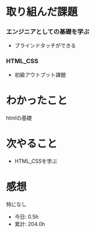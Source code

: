 # 取り組んだ課題
### エンジニアとしての基礎を学ぶ
* ブラインドタッチができる
### HTML_CSS
* 初級アウトプット課題
# わかったこと
htmlの基礎
# 次やること
* HTML_CSSを学ぶ
# 感想
特になし
* 今日: 0.5h
* 累計: 204.0h

